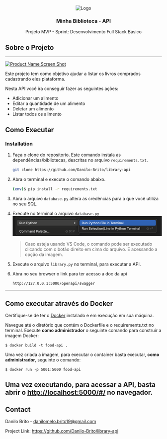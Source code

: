 <!-- PROJECT LOGO -->
<br />
<div align="center">
    <img src="resources/book.png" alt="Logo" width="80" height="80">
  </a>

<h3 align="center">Minha Biblioteca - API</h3>

  <p align="center">
   Projeto MVP - Sprint: Desenvolvimento Full Stack Básico
</div>

## Sobre o Projeto

---

[![Product Name Screen Shot][product-screenshot]](http://127.0.0.1:5000/openapi/swagger)

Este projeto tem como objetivo ajudar a listar os livros comprados cadastrando eles plataforma.

Nesta API você ira conseguir fazer as seguintes ações:

* Adicionar um alimento
* Editar a quantidade de um alimento
* Deletar um alimento
* Listar todos os alimento

## Como Executar

### Installation

1. Faça o clone do reposítorio. Este comando instala as dependências/bibliotecas, descritas no
   arquivo `requirements.txt`.
   ```sh
   git clone https://github.com/Danilo-Brito/library-api
   ```
2. Abra o terminal e execute o comando abaixo.
   ```sh
   (env)$ pip install -r requirements.txt
   ```
   
3. Abra o arquivo `database.py` altera as credências para a que você utiliza no seu SQL.

4. Execute no terminal o arquivo `database.py`
   [![Product Name Screen Shot][ex]]()

   > Caso esteja usando VS Code, o comando pode ser executado clicando com o botão direito em cima do arquivo.
   E acessando a opção da imagem.

5. Execute o arquivo `library.py` no terminal, para executar a API.
6. Abra no seu browser o link para ter acesso a doc da api
   ```
   http://127.0.0.1:5000/openapi/swagger
   ```
---
## Como executar através do Docker

Certifique-se de ter o [Docker](https://docs.docker.com/engine/install/) instalado e em execução em sua máquina.

Navegue até o diretório que contém o Dockerfile e o requirements.txt no terminal.
Execute **como administrador** o seguinte comando para construir a imagem Docker:

```
$ docker build -t food-api .
```

Uma vez criada a imagem, para executar o container basta executar, **como administrador**, seguinte o comando:

```
$ docker run -p 5001:5000 food-api
```

Uma vez executando, para acessar a API, basta abrir o [http://localhost:5000/#/](http://localhost:5000/#/) no navegador.
---
<!-- CONTACT -->

## Contact

Danilo Brito - danilomelo.brito19@gmail.com

Project Link: https://github.com/Danilo-Brito/library-api

[product-screenshot]: resources/bd.png

[ex]: resources/ex.png
